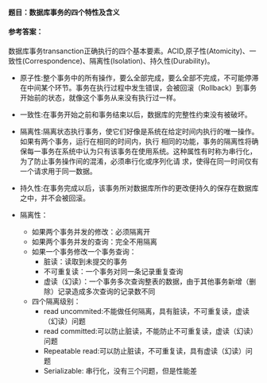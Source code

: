 #### **题目**：数据库事务的四个特性及含义

#### **参考答案**：

数据库事务transanction正确执行的四个基本要素。ACID,原子性(Atomicity)、一致性(Correspondence)、隔离性(Isolation)、持久性(Durability)。

* 原子性:整个事务中的所有操作，要么全部完成，要么全部不完成，不可能停滞在中间某个环节。事务在执行过程中发生错误，会被回滚（Rollback）到事务开始前的状态，就像这个事务从来没有执行过一样。

* 一致性:在事务开始之前和事务结束以后，数据库的完整性约束没有被破坏。

* 隔离性:隔离状态执行事务，使它们好像是系统在给定时间内执行的唯一操作。如果有两个事务，运行在相同的时间内，执行 相同的功能，事务的隔离性将确保每一事务在系统中认为只有该事务在使用系统。这种属性有时称为串行化，为了防止事务操作间的混淆，必须串行化或序列化请 求，使得在同一时间仅有一个请求用于同一数据。

* 持久性:在事务完成以后，该事务所对数据库所作的更改便持久的保存在数据库之中，并不会被回滚。


* 隔离性：
   * 如果两个事务并发的修改：必须隔离开
   * 如果两个事务并发的查询：完全不用隔离
   * 如果一个事务修改一个事务查询：
      * 脏读：读取到未提交的事务
      * 不可重复读：一个事务对同一条记录重复查询
      * 虚读（幻读）：一个事务多次查询整表的数据，由于其他事务新增（删除）记录造成多次查询的记录数不同
   * 四个隔离级别：
      * read uncommited:不能做任何隔离，具有脏读，不可重复读，虚读（幻读）问题
      * read committed:可以防止脏读，不能防止不可重复读，虚读（幻读）问题
      * Repeatable read:可以防止脏读，不可重复读，具有虚读（幻读）问题
      * Serializable: 串行化，没有三个问题，但是性能差
